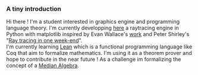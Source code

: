 ### A tiny introduction

Hi there ! I'm a student interested in graphics engine and programming language theory. I'm currently developping [here]() a raytracing engine in Python with matplotlib inspired by Evan Wallace's [work](https://madebyevan.com/webgl-path-tracing/) and Peter Shirley's "[Ray tracing in one week-end](https://raytracing.github.io/books/RayTracingInOneWeekend.html)".  
I'm currently learning [Lean](https://leanprover.github.io/about/) which is a functional programming language like Coq that aim to formalize mathematics. I'm using it as a theorem prover and hope to contribute in the near future ! As a challenge im formalizing the concept of a [Median Algebra](https://en.wikipedia.org/wiki/Median_algebra).  
